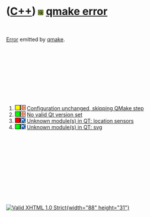 



 

 

 

 

 

([C++](Cpp.htm)) ![Qt](PicQt.png) [qmake error](CppQmakeError.htm)
==================================================================

 

[Error](CppError.htm) emitted by [qmake](CppQmake.htm).

 

 

 

 

 

1.  ![?OKAY](PicYellow.png)![Ubuntu](PicUbuntu.png) [Configuration
    unchanged, skipping QMake
    step](CppQmakeErrorConfigurationUnchanged.htm)
2.  ![OKAY](PicGreen.png)![Ubuntu](PicUbuntu.png) [No valid Qt version
    set](CppQmakeErrorNoValidQtVersionSet.htm)
3.  ![FAIL](PicRed.png)![Lubuntu](PicLubuntu.png) [Unknown module(s) in
    QT: location
    sensors](CppQmakeErrorUnknownModulesInQtLocationSensors.htm)
4.  ![OKAY](PicGreen.png)![Lubuntu](PicLubuntu.png) [Unknown module(s)
    in QT: svg](CppQmakeErrorUnknownModulesInQtSvg.htm)

 

 

 

 

 





 

[![Valid XHTML 1.0 Strict](valid-xhtml10.png){width="88"
height="31"}](http://validator.w3.org/check?uri=referer)
